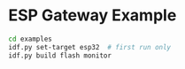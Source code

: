 # ESP Gateway Example

```sh
cd examples
idf.py set-target esp32  # first run only
idf.py build flash monitor
```
